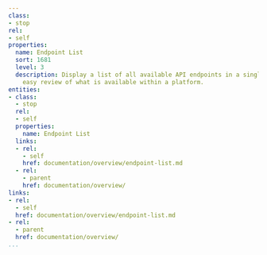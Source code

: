 ```yaml
---
class:
- stop
rel:
- self
properties:
  name: Endpoint List
  sort: 1681
  level: 3
  description: Display a list of all available API endpoints in a single list for
    easy review of what is available within a platform.
entities:
- class:
  - stop
  rel:
  - self
  properties:
    name: Endpoint List
  links:
  - rel:
    - self
    href: documentation/overview/endpoint-list.md
  - rel:
    - parent
    href: documentation/overview/
links:
- rel:
  - self
  href: documentation/overview/endpoint-list.md
- rel:
  - parent
  href: documentation/overview/
...
```

